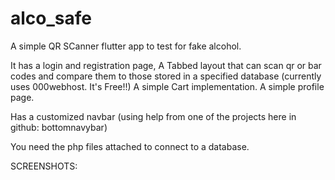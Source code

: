 # alco_safe

A simple QR SCanner flutter app to test for fake alcohol.

It has a login and registration page,
A Tabbed layout that can scan qr or bar codes and compare them to those stored in a specified database (currently uses 000webhost. It's Free!!)
A simple Cart implementation.
A simple profile page.

Has a customized navbar (using help from one of the projects here in github: bottomnavybar)

You need the php files attached to connect to a database.

SCREENSHOTS:


